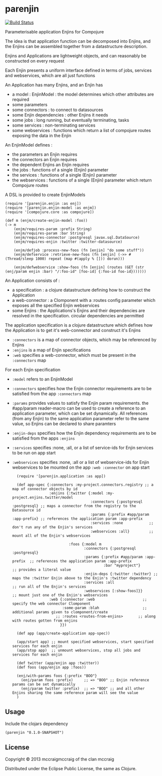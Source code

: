 # parenjin

[![Build Status](https://travis-ci.org/mccraigmccraig/parenjin.png?branch=master)](https://travis-ci.org/mccraigmccraig/parenjin)

Parameterisable application Enjins for Compojure

The idea is that application function can be decomposed into Enjins, and the Enjins can be assembled together from a datastructure description.

Enjins and Applications are lightweight objects, and can reasonably be constructed on every request

Each Enjin presents a uniform interface defined in terms of jobs, services and webservices, which are all just functions

An Application has many Enjins, and an Enjin has

* a model : EnjinModel : the model determines which other attributes are required
* some parameters
* some connectors : to connect to datasources
* some Enjin dependencies : other Enjins it needs
* some jobs : long running, but eventually terminating, tasks
* some services : non-terminating services
* some webservices : functions which return a list of compojure routes exposing the data in the Enjin

An EnjinModel defines :

* the parameters an Enjin requires
* the connectors an Enjin requires
* the dependent Enjins an Enjin requires
* the jobs : functions of a single (Enjin) parameter
* the services : functions of a single (Enjin) parameter
* the webservices : functions of a single (Enjin) parameter which return Compojure routes

A DSL is provided to create EnjinModels

    (require '[parenjin.enjin :as enj])
    (require '[parenjin.enjin-model :as enjm])
    (require '[compojure.core :as compojure])

    (def m (enjm/create-enjin-model :foo))
    (-> m
        (enjm/requires-param :prefix String)
        (enjm/requires-param :bar String)
        (enjm/requires-connector :postgresql javax.sql.DataSource)
        (enjm/requires-enjin :twitter :twitter-datasource)

        (enjm/defjob :process-new-foos (fn [enjin] "do some stuff"))
        (enjm/defservice :retrieve-new-foos (fn [enjin] (->> #(Thread/sleep 1000) repeat (map #(apply % [])) dorun)))

        (enjm/defwebservice :show-foos (fn [enjin] (routes (GET (str (enj/param enjin :bar) "/:foo-id" [foo-id] {:foo-id foo-id}))))))

An Application consists of :

* a specification : a clojure datastructure defining how to construct the Application
* a web-connector : a Clomponent with a :routes config parameter which exposes all the specified Enjin webservices
* some Enjins : the Applications's Enjins and their dependencies are resolved in the specification. circular dependencies are permitted

The application specification is a clojure datastructure which defines how the Application is to get it's web-connector and construct it's Enjins

* `:connectors` is a map of connector objects, which may be referenced by Enjins
* `:enjins` is a map of Enjin specifications
* `:web` specifies a web-connector, which must be present in the `:connectors` map

For each Enjin specification

* `:model` refers to an EnjinModel
* `:connectors` specifies how the Enjin connector requirements are to be satisfied from the app `:connectors` map
* `:params` provides values to satisfy the Enjin param requirements. the #app/param reader-macro can be used to create a reference to an
   application parameter, which can be set dynamically. All references (from any Enjin) to the same application parameter refer to the
   same value, so Enjins can be declared to share paramters
* `:enjin-deps` specifies how the Enjin dependency requirements are to be satisfied from the apps `:enjins`
* `:services` specifies :none, :all, or a list of service-ids for Enjin services to be run on app start
* `:webservices` specifies :none, :all or a list of webservice-ids for Enjin webservices to be mounted on the app `:web :connector` on app start

        (require '[parenjin.application :as app])

        (def app-spec {:connectors :my-project.connectors.registry ;; a map of connector objects by id
                       :enjins {:twitter {:model :my-project.enjins.twitter/model
                                          :connectors {:postgresql :postgresql} ;; maps a connector from the registry to the Datasource id
                                          :params {:prefix #app/param :app-prefix} ;; references the application param :app-prefix
                                          :services :none            ;; don't run any of the Enjin's services
                                          :webservices :all}         ;; mount all of the Enjin's webservices

                                :foos {:model m
                                       :connectors {:postgresql :postgresql}
                                       :params {:prefix #app/param :app-prefix  ;; references the application param :app-prefix
                                                :bar "myproject"}               ;; provides a literal value
                                       :enjin-deps {:twitter :twitter} ;; maps the :twitter Enjin above to the Enjin's :twitter dependency
                                       :services :all                    ;; run all of the Enjin's services
                                       :webservices [:show-foos]}}       ;; mount just one of the Enjin's webservices
                       :web {:connector :web                      ;; specify the web connector Clomponent
                             :some-param :blah                    ;; additional params given to clomponent/create
                          ;; :routes <routes-from-enjins>       ;; along with routes gotten from enjins
                            }})

        (def app (app/create-application app-spec))

        (app/start app) ;; mount specified webservices, start specified services for each enjin
        (app/stop app)  ;; unmount webservices, stop all jobs and services for each enjin

        (def twitter (app/enjin app :twitter))
        (def foos (app/enjin app :foos))

        (enj/with-params foos {:prefix "BOO"}
          (enj/param foos :prefix)     ;; => "BOO" ;; Enjin reference params can be set dynamically
          (enj/param twitter :prefix)  ;; => "BOO" ;; and all other Enjins sharing the same reference param will see the value
        )

## Usage

Include the clojars dependency

    (parenjin "0.1.0-SNAPSHOT")

## License

Copyright © 2013 mccraigmccraig of the clan mccraig

Distributed under the Eclipse Public License, the same as Clojure.
